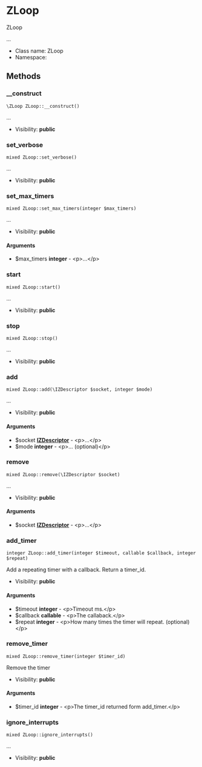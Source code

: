 ZLoop
===============

ZLoop

...


* Class name: ZLoop
* Namespace: 







Methods
-------


### __construct

    \ZLoop ZLoop::__construct()



...

* Visibility: **public**




### set_verbose

    mixed ZLoop::set_verbose()



...

* Visibility: **public**




### set_max_timers

    mixed ZLoop::set_max_timers(integer $max_timers)



...

* Visibility: **public**


#### Arguments
* $max_timers **integer** - &lt;p&gt;...&lt;/p&gt;



### start

    mixed ZLoop::start()



...

* Visibility: **public**




### stop

    mixed ZLoop::stop()



...

* Visibility: **public**




### add

    mixed ZLoop::add(\IZDescriptor $socket, integer $mode)



...

* Visibility: **public**


#### Arguments
* $socket **[IZDescriptor](IZDescriptor.md)** - &lt;p&gt;...&lt;/p&gt;
* $mode **integer** - &lt;p&gt;... (optional)&lt;/p&gt;



### remove

    mixed ZLoop::remove(\IZDescriptor $socket)



...

* Visibility: **public**


#### Arguments
* $socket **[IZDescriptor](IZDescriptor.md)** - &lt;p&gt;...&lt;/p&gt;



### add_timer

    integer ZLoop::add_timer(integer $timeout, callable $callback, integer $repeat)

Add a repeating timer with a callback. Return a timer_id.



* Visibility: **public**


#### Arguments
* $timeout **integer** - &lt;p&gt;Timeout ms.&lt;/p&gt;
* $callback **callable** - &lt;p&gt;The callaback.&lt;/p&gt;
* $repeat **integer** - &lt;p&gt;How many times the timer will repeat. (optional)&lt;/p&gt;



### remove_timer

    mixed ZLoop::remove_timer(integer $timer_id)

Remove the timer



* Visibility: **public**


#### Arguments
* $timer_id **integer** - &lt;p&gt;The timer_id returned form add_timer.&lt;/p&gt;



### ignore_interrupts

    mixed ZLoop::ignore_interrupts()



...

* Visibility: **public**



